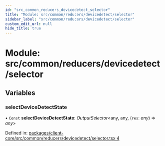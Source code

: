 ```yaml
---
id: "src_common_reducers_devicedetect_selector"
title: "Module: src/common/reducers/devicedetect/selector"
sidebar_label: "src/common/reducers/devicedetect/selector"
custom_edit_url: null
hide_title: true
---
```


# Module: src/common/reducers/devicedetect/selector

## Variables

### selectDeviceDetectState

• `Const` **selectDeviceDetectState**: *OutputSelector*<any, any, (`res`: *any*) => *any*\>

Defined in: [packages/client-core/src/common/reducers/devicedetect/selector.tsx:4](https://github.com/xr3ngine/xr3ngine/blob/673ad6a5f/packages/client-core/src/common/reducers/devicedetect/selector.tsx#L4)
